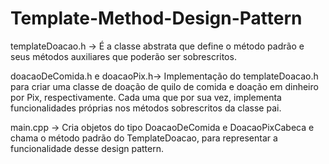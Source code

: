 # Template-Method-Design-Pattern

templateDoacao.h -> É a classe abstrata que define o método padrão e seus métodos auxiliares que poderão ser sobrescritos.

doacaoDeComida.h  e  doacaoPix.h-> Implementação do templateDoacao.h para criar uma classe de doação de quilo de comida e doação em dinheiro por Pix, respectivamente.  Cada uma que por sua vez, implementa funcionalidades próprias nos métodos sobrescritos da classe pai. 

main.cpp -> Cria objetos do tipo DoacaoDeComida e DoacaoPixCabeca e chama o método padrão do TemplateDoacao, para representar a funcionalidade desse design pattern. 
